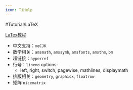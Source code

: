 ```yaml
---
icon: TiHelp
---
```


#Tutorial/LaTeX 

[LaTex教程](https://www.overleaf.com/learn)
- 中文支持：`xeCJK`
- 数学相关：`amsmath`, `amssymb`, `amsfonts`, `amsthm`, `bm`
- 超链接：`hyperref`
- 行号：`lineno` options:
	- left, right, switch, pagewise, mathlines, displaymath
- 排版相关：`geometry`, `graphicx`, `floatrow`
- 矩阵 `nicematrix`